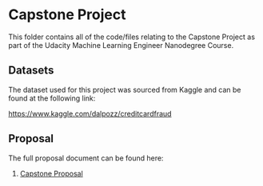 # Capstone Project

This folder contains all of the code/files relating to the Capstone Project as part of the Udacity Machine Learning Engineer Nanodegree Course.

## Datasets

The dataset used for this project was sourced from Kaggle and can be found at the following link:

https://www.kaggle.com/dalpozz/creditcardfraud

## Proposal

The full proposal document can be found here:

1. [Capstone Proposal](https://github.com/ChrisParsonsDev/mlnd/tree/master/capstone/PROPOSAL.md)
